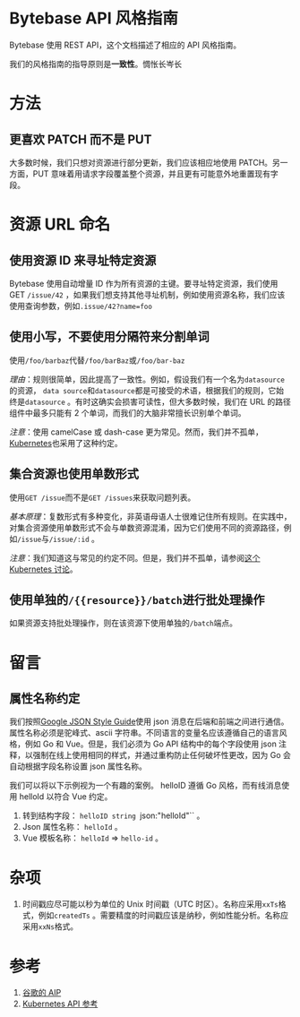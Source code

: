# Bytebase API 风格指南

Bytebase 使用 REST API，这个文档描述了相应的 API 风格指南。

我们的风格指南的指导原则是**一致性**。惆怅长岑长

# 方法

## 更喜欢 PATCH 而不是 PUT

大多数时候，我们只想对资源进行部分更新，我们应该相应地使用 PATCH。另一方面，PUT 意味着用请求字段覆盖整个资源，并且更有可能意外地重置现有字段。

# 资源 URL 命名

## 使用资源 ID 来寻址特定资源

Bytebase 使用自动增量 ID 作为所有资源的主键。要寻址特定资源，我们使用 GET `/issue/42` ，如果我们想支持其他寻址机制，例如使用资源名称，我们应该使用查询参数，例如`.issue/42?name=foo`

## 使用小写，不要使用分隔符来分割单词

使用`/foo/barbaz`代替`/foo/barBaz`或`/foo/bar-baz`

*理由*：规则很简单，因此提高了一致性。例如，假设我们有一个名为`datasource`的资源， `data source`和`datasource`都是可接受的术语，根据我们的规则，它始终是`datasource` 。有时这确实会损害可读性，但大多数时候，我们在 URL 的路径组件中最多只能有 2 个单词，而我们的大脑非常擅长识别单个单词。

*注意*：使用 camelCase 或 dash-case 更为常见。然而，我们并不孤单， [Kubernetes](https://kubernetes.io/docs/reference/)也采用了这种约定。

## 集合资源也使用单数形式

使用`GET /issue`而不是`GET /issues`来获取问题列表。

*基本原理*：复数形式有多种变化，非英语母语人士很难记住所有规则。在实践中，对集合资源使用单数形式不会与单数资源混淆，因为它们使用不同的资源路径，例如`/issue`与`/issue/:id` 。

*注意*：我们知道这与常见的约定不同。但是，我们并不孤单，请参阅[这个 Kubernetes 讨论](https://github.com/kubernetes/kubernetes/issues/18622)。

## 使用单独的`/{{resource}}/batch`进行批处理操作

如果资源支持批处理操作，则在该资源下使用单独的`/batch`端点。

# 留言

## 属性名称约定

我们按照[Google JSON Style Guide](https://google.github.io/styleguide/jsoncstyleguide.xml)使用 json 消息在后端和前端之间进行通信。属性名称必须是驼峰式、ascii 字符串。不同语言的变量名应该遵循自己的语言风格，例如 Go 和 Vue。但是，我们必须为 Go API 结构中的每个字段使用 json 注释，以强制在线上使用相同的样式，并通过重构防止任何破坏性更改，因为 Go 会自动根据字段名称设置 json 属性名称。

我们可以将以下示例视为一个有趣的案例。 helloID 遵循 Go 风格，而有线消息使用 helloId 以符合 Vue 约定。

1. 转到结构字段： `helloID string `json:"helloId"`` 。
2. Json 属性名称： `helloId` 。
3. Vue 模板名称： `helloId` =&gt; `hello-id` 。

# 杂项

1. 时间戳应尽可能以秒为单位的 Unix 时间戳（UTC 时区）。名称应采用`xxTs`格式，例如`createdTs` 。需要精度的时间戳应该是纳秒，例如性能分析。名称应采用`xxNs`格式。

# 参考

1. [谷歌的 AIP](https://google.aip.dev/)
2. [Kubernetes API 参考](https://kubernetes.io/docs/reference/)
